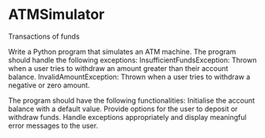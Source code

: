 # ATMSimulator
Transactions of funds

Write a Python program that simulates an ATM machine. The program should handle the following exceptions:
 InsufficientFundsException: Thrown when a user tries to withdraw an amount greater than their account balance.
 InvalidAmountException: Thrown when a user tries to withdraw a negative or zero amount.

The program should have the following functionalities:
 Initialise the account balance with a default value.
 Provide options for the user to deposit or withdraw funds.
 Handle exceptions appropriately and display meaningful error messages to the user.
